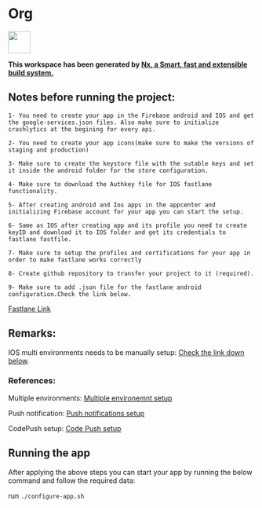 # Org

<a alt="Nx logo" href="https://nx.dev" target="_blank" rel="noreferrer"><img src="https://raw.githubusercontent.com/nrwl/nx/master/images/nx-logo.png" width="45"></a>

**This workspace has been generated by [Nx, a Smart, fast and extensible build system.](https://nx.dev)** 



## Notes before running the project:

```
1- You need to create your app in the Firebase android and IOS and get the google-services.json files. Also make sure to initialize crashlytics at the begining for every api.
```

```
2- You need to create your app icons(make sure to make the versions of staging and production)
```

```
3- Make sure to create the keystore file with the sutable keys and set it inside the android folder for the store configuration.
```

```
4- Make sure to download the Authkey file for IOS fastlane functionality.
```
```
5- After creating android and Ios apps in the appcenter and initializing Firebase account for your app you can start the setup.
```

```
6- Same as IOS after creating app and its profile you need to create keyID and download it to IOS folder and get its credentials to fastlane fastfile.
```
```
7- Make sure to setup the profiles and certifications for your app in order to make fastlane works correctly
```
```
8- Create github repository to transfer your project to it (required).
```

```
9- Make sure to add .json file for the fastlane android configuration.Check the link below.
```
[Fastlane Link](https://docs.fastlane.tools/actions/supply/#setup)


## Remarks:
IOS multi environments needs to be manually setup: [Check the link down below](#multiple-environments).



### References:


Multiple environments: [Multiple environemnt setup](https://white-stork.atlassian.net/wiki/spaces/WSD/pages/1000046593/React+Native+Multiple+Environments+Setup)


Push notification: [Push notifications setup](https://white-stork.atlassian.net/wiki/spaces/WSD/pages/998899729/React+Native+Push+Notification+Firebase)


CodePush setup: [Code Push setup](https://medium.com/innovance-company-blog/usage-of-codepush-in-react-native-0887676ec7bf)

## Running the app

After applying the above steps you can start your app by running the below command and follow the required data:


run `./configure-app.sh` 
